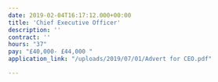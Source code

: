 ```yaml
---
date: 2019-02-04T16:17:12.000+00:00
title: 'Chief Executive Officer'
description: ''
contract: ''
hours: "37"
pay: "£40,000- £44,000 "
application_link: "/uploads/2019/07/01/Advert for CEO.pdf"

---
```

